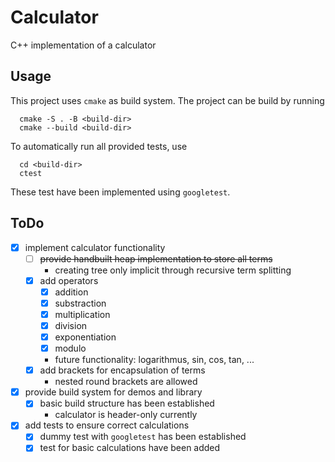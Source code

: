 # Calculator

C++ implementation of a calculator

## Usage

This project uses `cmake` as build system. The project can be build by running

```[sh]
  cmake -S . -B <build-dir>
  cmake --build <build-dir> 
```

To automatically run all provided tests, use

```[sh]
  cd <build-dir>
  ctest
```

These test have been implemented using `googletest`.

## ToDo

- [x] implement calculator functionality
  - [ ] ~~provide handbuilt heap implementation to store all terms~~
    - creating tree only implicit through recursive term splitting
  - [x] add operators
    - [x] addition
    - [x] substraction
    - [x] multiplication
    - [x] division
    - [x] exponentiation
    - [x] modulo
    - future functionality: logarithmus, sin, cos, tan, ...
  - [x] add brackets for encapsulation of terms
    - nested round brackets are allowed
- [x] provide build system for demos and library
  - [x] basic build structure has been established
    - calculator is header-only currently
- [x] add tests to ensure correct calculations
  - [x] dummy test with `googletest` has been established
  - [x] test for basic calculations have been added
